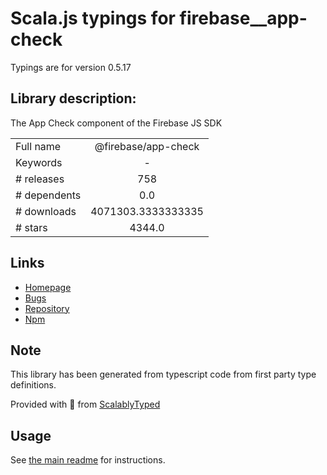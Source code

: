 
# Scala.js typings for firebase__app-check

Typings are for version 0.5.17

## Library description:
The App Check component of the Firebase JS SDK

|                    |                 |
| ------------------ | :-------------: |
| Full name          | @firebase/app-check |
| Keywords           | - |
| # releases         | 758 |
| # dependents       | 0.0 |
| # downloads        | 4071303.3333333335 |
| # stars            | 4344.0 |

## Links
- [Homepage](https://github.com/firebase/firebase-js-sdk#readme)
- [Bugs](https://github.com/firebase/firebase-js-sdk/issues)
- [Repository](https://github.com/firebase/firebase-js-sdk)
- [Npm](https://www.npmjs.com/package/%40firebase%2Fapp-check)
    


## Note
This library has been generated from typescript code from first party type definitions.

Provided with :purple_heart: from [ScalablyTyped](https://github.com/oyvindberg/ScalablyTyped)

## Usage
See [the main readme](../../readme.md) for instructions.


